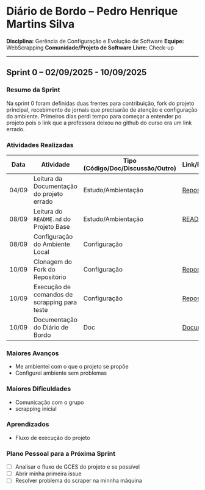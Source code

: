 # Diário de Bordo – Pedro Henrique Martins Silva

**Disciplina:** Gerência de Configuração e Evolução de Software
**Equipe:** WebScrapping
**Comunidade/Projeto de Software Livre:** Check-up

---

## Sprint 0 – 02/09/2025 - 10/09/2025

### Resumo da Sprint

Na sprint 0 foram definidas duas frentes para contribuição, fork do projeto principal, recebimento de jornais que precisarão de atenção e configuração do ambiente. Primeiros dias perdi tempo para começar a entender po projeto pois o link que a professora deixou no github do curso era um link errado.

### Atividades Realizadas

| Data  | Atividade                                   | Tipo (Código/Doc/Discussão/Outro) | Link/Referência | Status    |
| ----- | ------------------------------------------- | --------------------------------- | --------------- | --------- |
| 04/09 | Leitura da Documentação do projeto errado   | Estudo/Ambientação                | [Repositório](https://govhub-br.github.io/gov-hubio/land/dist/index.htmlhtml)                                                                                                       | Concluído |
| 08/09 | Leitura do `README.md` do Projeto Base      | Estudo/Ambientação                | [README](https://github.com/EH-FAKE/check-up/blob/develop/README.md)                                                                                                         | Concluído |
| 08/09 | Configuração do Ambiente Local              | Configuração                      |                 | Concluído |
| 10/09 | Clonagem do Fork do Repositório             | Configuração                      | [Repositório](https://github.com/GCES-EhFake-Fork/checkUp)                                                                                                    | Concluído |
| 10/09 | Execução de comandos de scrapping para teste| Configuração                      | [Repositório](https://github.com/GCES-EhFake-Fork/checkUp)                                                                                                    | Concluído |
| 10/09 | Documentação do Diário de Bordo             | Doc                               | [Documento](https://github.com/GCES-EhFake-Fork/docs-interno/blob/main/docs/grupo-webscrapping/sprint0/diarioFelipe.md)                                                                 | Concluído |

### Maiores Avanços

- Me ambientei com o que o projeto se propõe
- Configurei ambiente sem problemas 

### Maiores Dificuldades

- Comunicação com o grupo
- scrapping inicial

### Aprendizados

- Fluxo de execução do projeto

### Plano Pessoal para a Próxima Sprint

- [ ] Analisar o fluxo de GCES do projeto e se possível
- [ ] Abrir minha primeira issue
- [ ] Resolver problema do scraper na minnha máquina
